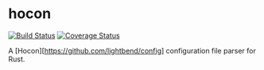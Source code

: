hocon
=====

[![Build Status](https://travis-ci.org/zolkko/hocon.svg?branch=master)](https://travis-ci.org/zolkko/hocon)
[![Coverage Status](https://coveralls.io/repos/github/zolkko/hocon/badge.svg?branch=master)](https://coveralls.io/github/zolkko/hocon?branch=master)

A [Hocon][https://github.com/lightbend/config] configuration file parser for Rust.
